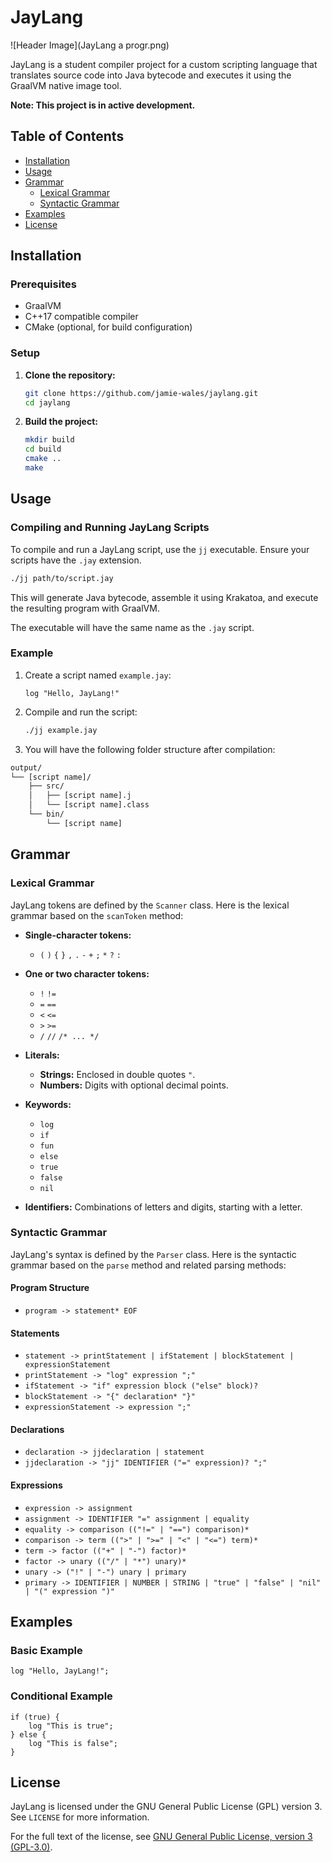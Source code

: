 # JayLang

![Header Image](JayLang a progr.png)

JayLang is a student compiler project for a custom scripting language that translates source code into Java bytecode and executes it using the GraalVM native image tool.

**Note: This project is in active development.**

## Table of Contents

- [Installation](#installation)
- [Usage](#usage)
- [Grammar](#grammar)
  - [Lexical Grammar](#lexical-grammar)
  - [Syntactic Grammar](#syntactic-grammar)
- [Examples](#examples)
- [License](#license)

## Installation

### Prerequisites

- GraalVM
- C++17 compatible compiler
- CMake (optional, for build configuration)

### Setup

1. **Clone the repository:**

   ```sh
   git clone https://github.com/jamie-wales/jaylang.git
   cd jaylang
   ```

2. **Build the project:**

   ```sh
   mkdir build
   cd build
   cmake ..
   make
   ```

## Usage

### Compiling and Running JayLang Scripts

To compile and run a JayLang script, use the `jj` executable. Ensure your scripts have the `.jay` extension.

```sh
./jj path/to/script.jay
```

This will generate Java bytecode, assemble it using Krakatoa, and execute the resulting program with GraalVM.

The executable will have the same name as the `.jay` script.

### Example

1. Create a script named `example.jay`:

   ```jay
   log "Hello, JayLang!"
   ```

2. Compile and run the script:

   ```sh
   ./jj example.jay
   ```

3. You will have the following folder structure after compilation:

```sh
output/
└── [script name]/
    ├── src/
    │   ├── [script name].j
    │   └── [script name].class
    └── bin/
        └── [script name]
```

## Grammar

### Lexical Grammar

JayLang tokens are defined by the `Scanner` class. Here is the lexical grammar based on the `scanToken` method:

- **Single-character tokens:**
  - `(` `)` `{` `}` `,` `.` `-` `+` `;` `*` `?` `:`

- **One or two character tokens:**
  - `!` `!=`
  - `=` `==`
  - `<` `<=`
  - `>` `>=`
  - `/` `//` `/* ... */`

- **Literals:**
  - **Strings:** Enclosed in double quotes `"`.
  - **Numbers:** Digits with optional decimal points.

- **Keywords:**
  - `log`
  - `if`
  - `fun`
  - `else`
  - `true`
  - `false`
  - `nil`

- **Identifiers:** Combinations of letters and digits, starting with a letter.

### Syntactic Grammar

JayLang's syntax is defined by the `Parser` class. Here is the syntactic grammar based on the `parse` method and related parsing methods:

#### Program Structure

- `program -> statement* EOF`

#### Statements

- `statement -> printStatement | ifStatement | blockStatement | expressionStatement`
- `printStatement -> "log" expression ";" `
- `ifStatement -> "if" expression block ("else" block)?`
- `blockStatement -> "{" declaration* "}"`
- `expressionStatement -> expression ";"`

#### Declarations

- `declaration -> jjdeclaration | statement`
- `jjdeclaration -> "jj" IDENTIFIER ("=" expression)? ";"`

#### Expressions

- `expression -> assignment`
- `assignment -> IDENTIFIER "=" assignment | equality`
- `equality -> comparison (("!=" | "==") comparison)*`
- `comparison -> term ((">" | ">=" | "<" | "<=") term)*`
- `term -> factor (("+" | "-") factor)*`
- `factor -> unary (("/" | "*") unary)*`
- `unary -> ("!" | "-") unary | primary`
- `primary -> IDENTIFIER | NUMBER | STRING | "true" | "false" | "nil" | "(" expression ")"`

## Examples

### Basic Example

```jay
log "Hello, JayLang!";
```

### Conditional Example

```jay
if (true) {
    log "This is true";
} else {
    log "This is false";
}
```

## License

JayLang is licensed under the GNU General Public License (GPL) version 3. See `LICENSE` for more information.

For the full text of the license, see [GNU General Public License, version 3 (GPL-3.0)](https://www.gnu.org/licenses/gpl-3.0.en.html).
